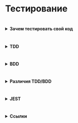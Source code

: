 # Тестирование #

#
<details><summary><b>Зачем тестировать свой код</b></summary><p>

- ты продумываешь детали еще до реализации, это помогает абстрагироваться от кода и уловить непонятные моменты в ТЗ на самом раннем этапе
- помогают наладить коммуникацию между разными членами команды: разработчиком, тестировщиком, менеджером и тд.
- раньше отлавливаются ошибки в коде, а чем раньше поймана бага, тем дешевле ее пофиксить
- меньше переходов туда-обратно таска от разработчика к тестировщику, значит, таски быстрее доедут до прода и меньше придется переключаться между тасками
- разгружаете своих ручных тестировщиков. Регрессионное тестирование — процесс очень трудоемкий. Если все покрыто автотестами, им достаточно просто описать тест-кейсы, код могут написать автоматизатор или разработчик
- можно смелее делать рефакторинг
- хорошие тесты — это еще и документация, и они помогают быстрее адаптироваться новым членам команды

<br></p>
</details>

#
<details><summary><b>TDD</b></summary><p>

`Test Driven Development` — разработка через тестирование
Подход, когда вначале пишутся тесты, а потом разрабатывается кусок программы из удовлетворяющий
Хорошо подходит для `юнит-тестирования` (проверка работы отдельных модулей самих по себе).
`TDD` проверяет работу функций.

**Преимущества**<br>
- Программа будет удобной (в частности её интерфейсы) — мы начинаем ей пользоваться до того как создали. А не «создали, теперь придумаем как её удобно использовать»
- Будет стройная модульная архитектура (иначе тестами не покроешь)
- Будет 100% покрытие тестами
- Тестирование и дебаг становится простым
- Можем отследить что возникли какие-то сайд-эффекты и побочные баги в связи с вводом новой функциональности. Есть 5 фич, все работают. Добавили шестую - одна из первых пяти сломалась. Так могли бы и не заметить - но тесты выявят проблему.
- В результате время на разработку уменьшается, т.к. правок меньше, режим дебага упрощается и логика изначально продумывается лучше.

**Недостатки**
- если заказчик не сказал точные требования - затраты времени будут большими. Когда даже ещё непонятно - как это будет работать 

<br></p>
</details>

#
<details><summary><b>BDD</b></summary><p>

`Behavior Driven Development` — разработка на основе поведения
Расширение TDD-подхода.
Хорошо подходит для тестирования `интеграционного` (как отдельные модули работают друг с другом) и `e2e` (проверка всей системы целиком).
`BDD` проверяет пользовательские сценарии.

<br></p>
</details>

#
<details><summary><b>Различия TDD/BDD</b></summary><p>

- `TDD` хорошо подходит для юнит-тестирования, т.е. для проверки работы отдельных модулей самих по себе. 
- `BDD` хорошо подходит для тестирования `интеграционного` (как отдельные модули работают друг с другом) и `e2e` (проверка всей системы целиком).

- `TDD`: тесты сразу реализуются в коде, 
- `BDD` чаще всего описываются шаги на языке, понятном всем, а не только разработчикам.

- `TDD`: юнит-тесты пишут сами разработчики. 
- `BDD` требует объедения усилий разных членов команды. Обычно тест-кейсы (шаги) описываются ручным тестировщиком или аналитиком и воплощаются в код тестировщиком-автоматизатором. В нашей команде мы (фронтенедеры) описываем шаги вместе с тестировщиками, а код тестов пишет фронтенд-команда.

- `TDD` проверяет работу функций
- `BDD` проверяет пользовательские сценарии.

<br></p>
</details>

#
<details><summary><b>JEST</b></summary><p>

- [Hexlet - JS: React. Тестирование ](https://ru.hexlet.io/courses/js-react/lessons/tests/theory_unit)
- [Habr - React: тестируем компоненты с помощью Jest и Testing Library](https://habr.com/ru/company/timeweb/blog/670480/)
- [Тестирование компонентов в React с использованием Jest: основы](https://code.tutsplus.com/ru/articles/testing-components-in-react-using-jest-the-basics--cms-28934)

<br></p>
</details>

#
<details><summary><b>Ссылки</b></summary><p>

- [Что такое TDD и BDD на пальцах, и что должен знать о них фронтендер](https://medium.com/@lucyhackwrench/%D1%87%D1%82%D0%BE-%D1%82%D0%B0%D0%BA%D0%BE%D0%B5-tdd-%D0%B8-bdd-%D0%BD%D0%B0-%D0%BF%D0%B0%D0%BB%D1%8C%D1%86%D0%B0%D1%85-%D0%B8-%D1%87%D1%82%D0%BE-%D0%B4%D0%BE%D0%BB%D0%B6%D0%B5%D0%BD-%D0%B7%D0%BD%D0%B0%D1%82%D1%8C-%D0%BE-%D0%BD%D0%B8%D1%85-%D1%84%D1%80%D0%BE%D0%BD%D1%82%D0%B5%D0%BD%D0%B4%D0%B5%D1%80-701a10e06bb9)
- [IT-ликбез из тачилы. TDD - Разработка посредством тестирования](https://youtu.be/LGgMD_Evz_M)
- [IT-Kamasutra #89 - Тесты, jest, tdd, тестируем reducer - React JS](https://youtu.be/fJlx8B9cU7w)
- [https://learn.javascript.ru/testing-mocha - Автоматическое тестирование c использованием фреймворка Mocha](https://learn.javascript.ru/testing-mocha)

<br></p>
</details>